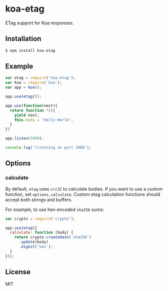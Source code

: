 
# koa-etag

 ETag support for Koa responses.

## Installation

```js
$ npm install koa-etag
```

## Example

```js
var etag = require('koa-etag');
var koa = require('koa');
var app = koa();

app.use(etag());

app.use(function(next){
  return function *(){
    yield next;
    this.body = 'Hello World';
  }
})

app.listen(3000);

console.log('listening on port 3000');
```

## Options

### calculate

By default, `etag` uses `crc32` to calculate bodies.
If you want to use a custom function,
set `options.calculate`.
Custom etag calculation functions should accept both strings and buffers.

For example, to use hex-encoded `sha256` sums:

```js
var crypto = require('crypto');

app.use(etag({
  calculate: function (body) {
    return crypto.createHash('sha256')
      .update(body)
      .digest('hex');
  }
}));
```

## License

  MIT
